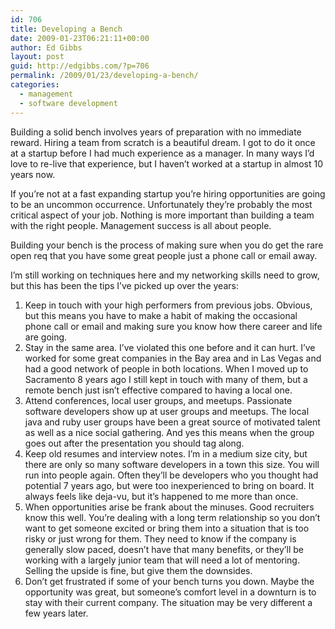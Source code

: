 ```yaml
---
id: 706
title: Developing a Bench
date: 2009-01-23T06:21:11+00:00
author: Ed Gibbs
layout: post
guid: http://edgibbs.com/?p=706
permalink: /2009/01/23/developing-a-bench/
categories:
  - management
  - software development
---
```

Building a solid bench involves years of preparation with no immediate reward. Hiring a team from scratch is a beautiful dream. I got to do it once at a startup before I had much experience as a manager. In many ways I&#8217;d love to re-live that experience, but I haven&#8217;t worked at a startup in almost 10 years now.

If you&#8217;re not at a fast expanding startup you&#8217;re hiring opportunities are going to be an uncommon occurrence. Unfortunately they&#8217;re probably the most critical aspect of your job. Nothing is more important than building a team with the right people. Management success is all about people. 

Building your bench is the process of making sure when you do get the rare open req that you have some great people just a phone call or email away.

I&#8217;m still working on techniques here and my networking skills need to grow, but this has been the tips I&#8217;ve picked up over the years:

  1. Keep in touch with your high performers from previous jobs. Obvious, but this means you have to make a habit of making the occasional phone call or email and making sure you know how there career and life are going. 
  2. Stay in the same area. I&#8217;ve violated this one before and it can hurt. I&#8217;ve worked for some great companies in the Bay area and in Las Vegas and had a good network of people in both locations. When I moved up to Sacramento 8 years ago I still kept in touch with many of them, but a remote bench just isn&#8217;t effective compared to having a local one. 
  3. Attend conferences, local user groups, and meetups. Passionate software developers show up at user groups and meetups. The local java and ruby user groups have been a great source of motivated talent as well as a nice social gathering. And yes this means when the group goes out after the presentation you should tag along. 
  4. Keep old resumes and interview notes. I&#8217;m in a medium size city, but there are only so many software developers in a town this size. You will run into people again. Often they&#8217;ll be developers who you thought had potential 7 years ago, but were too inexperienced to bring on board. It always feels like deja-vu, but it&#8217;s happened to me more than once. 
  5. When opportunities arise be frank about the minuses. Good recruiters know this well. You&#8217;re dealing with a long term relationship so you don&#8217;t want to get someone excited or bring them into a situation that is too risky or just wrong for them. They need to know if the company is generally slow paced, doesn&#8217;t have that many benefits, or they&#8217;ll be working with a largely junior team that will need a lot of mentoring. Selling the upside is fine, but give them the downsides. 
  6. Don&#8217;t get frustrated if some of your bench turns you down. Maybe the opportunity was great, but someone&#8217;s comfort level in a downturn is to stay with their current company. The situation may be very different a few years later.